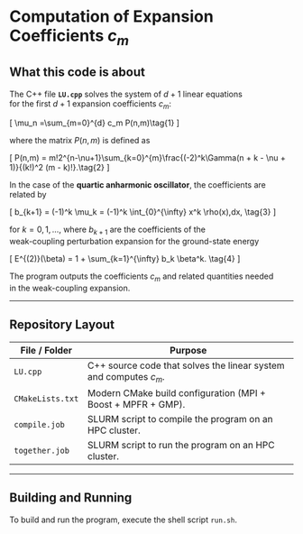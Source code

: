 # Computation of Expansion Coefficients $c_m$

## What this code is about

The C++ file **`LU.cpp`** solves the system of $d+1$ linear equations  
for the first $d+1$ expansion coefficients $c_m$:

\[
\mu_n =\sum_{m=0}^{d} c_m P(n,m)\tag{1}
\]

where the matrix $P(n,m)$ is defined as

\[
P(n,m) = m!2^{n-\nu+1}\sum_{k=0}^{m}\frac{(-2)^k\Gamma(n + k - \nu + 1)}{(k!)^2 (m - k)!}.\tag{2}
\]

In the case of the **quartic anharmonic oscillator**, the coefficients are related by

\[
b_{k+1} = (-1)^k \mu_k
       = (-1)^k \int_{0}^{\infty} x^k \rho(x)\,dx,
\tag{3}
\]

for $k = 0, 1, \dots$, where $b_{k+1}$ are the coefficients of the  
weak-coupling perturbation expansion for the ground-state energy

\[
E^{(2)}(\beta) = 1 + \sum_{k=1}^{\infty} b_k \beta^k.
\tag{4}
\]

The program outputs the coefficients $c_m$ and related quantities needed  
in the weak-coupling expansion.

---

## Repository Layout

| File / Folder     | Purpose                                                                 |
|-------------------|-------------------------------------------------------------------------|
| `LU.cpp`          | C++ source code that solves the linear system and computes $c_m$.     |
| `CMakeLists.txt`  | Modern CMake build configuration (MPI + Boost + MPFR + GMP).            |
| `compile.job`     | SLURM script to compile the program on an HPC cluster.                  |
| `together.job`    | SLURM script to run the program on an HPC cluster.                      |

---

## Building and Running
To build and run the program, execute the shell script `run.sh`. 

